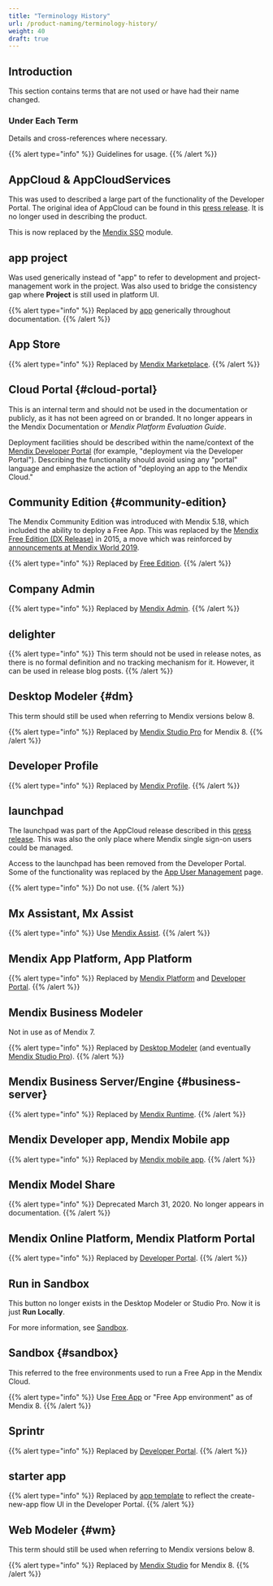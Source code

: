 ```yaml
---
title: "Terminology History"
url: /product-naming/terminology-history/
weight: 40
draft: true
---
```


## Introduction

This section contains terms that are not used or have had their name changed.

### Under Each Term

Details and cross-references where necessary.

{{% alert type="info" %}}
Guidelines for usage.
{{% /alert %}}

## AppCloud & AppCloudServices

This was used to described a large part of the functionality of the Developer Portal. The original idea of AppCloud can be found in this [press release](https://www.mendix.com/press/new-mendix-appcloud/). It is no longer used in describing the product.

This is now replaced by the [Mendix SSO](/appstore/modules/mendix-sso) module.

## app project

Was used generically instead of "app" to refer to development and project-management work in the project. Was also used to bridge the consistency gap where **Project** is still used in platform UI.

{{% alert type="info" %}}
Replaced by [app](other-terms#app) generically throughout documentation.
{{% /alert %}}

## App Store

{{% alert type="info" %}}
Replaced by [Mendix Marketplace](main-product-names#marketplace).
{{% /alert %}}

## Cloud Portal {#cloud-portal}

This is an internal term and should not be used in the documentation or publicly, as it has not been agreed on or branded. It no longer appears in the Mendix Documentation or *Mendix Platform Evaluation Guide*.

Deployment facilities should be described within the name/context of the [Mendix Developer Portal](main-product-names#devportal) (for example, "deployment via the Developer Portal"). Describing the functionality should avoid using any "portal" language and emphasize the action of "deploying an app to the Mendix Cloud."

## Community Edition {#community-edition}

The Mendix Community Edition was introduced with Mendix 5.18, which included the ability to deploy a Free App. This was replaced by the [Mendix Free Edition (DX Release)](https://www.mendix.com/blog/powering-continuous-innovation-with-the-mendix-free-edition/) in 2015, a move which was reinforced by [announcements at Mendix World 2019](https://www.mendix.com/blog/a-3-step-leap-into-your-digital-future-highlights-from-mendix-world/).

{{% alert type="info" %}}
Replaced by [Free Edition](other-terms#free-edition).
{{% /alert %}}

## Company Admin

{{% alert type="info" %}}
Replaced by [Mendix Admin](other-terms#mendix-admin).
{{% /alert %}}

## delighter

{{% alert type="info" %}}
This term should not be used in release notes, as there is no formal definition and no tracking mechanism for it. However, it can be used in release blog posts.
{{% /alert %}}

## Desktop Modeler {#dm}

This term should still be used when referring to Mendix versions below 8.

{{% alert type="info" %}}
Replaced by [Mendix Studio Pro](main-product-names#pro) for Mendix 8.
{{% /alert %}}

## Developer Profile

{{% alert type="info" %}}
Replaced by [Mendix Profile](other-terms#profile).
{{% /alert %}}

## launchpad

The launchpad was part of the AppCloud release described in this [press release](https://www.mendix.com/press/new-mendix-appcloud/). This was also the only place where Mendix single sign-on users could be managed.

Access to the launchpad has been removed from the Developer Portal. Some of the functionality was replaced by the [App User Management](/developerportal/collaborate/general-settings#managing-app-users) page.

{{% alert type="info" %}}
Do not use.
{{% /alert %}}

## Mx Assistant, Mx Assist

{{% alert type="info" %}}
Use [Mendix Assist](other-terms#mendix-assist).
{{% /alert %}}

## Mendix App Platform, App Platform

{{% alert type="info" %}}
Replaced by [Mendix Platform](main-product-names#platform) and [Developer Portal](main-product-names#devportal).
{{% /alert %}}

## Mendix Business Modeler 

Not in use as of Mendix 7. 

{{% alert type="info" %}}
Replaced by [Desktop Modeler](#dm) (and eventually [Mendix Studio Pro](main-product-names#pro)).
{{% /alert %}}

## Mendix Business Server/Engine {#business-server}

{{% alert type="info" %}}
Replaced by [Mendix Runtime](other-terms#runtime).
{{% /alert %}}

## Mendix Developer app, Mendix Mobile app

{{% alert type="info" %}}
Replaced by [Mendix mobile app](other-terms#mendix-mobile-app).
{{% /alert %}}

## Mendix Model Share

{{% alert type="info" %}}
Deprecated March 31, 2020. No longer appears in documentation.
{{% /alert %}}

## Mendix Online Platform, Mendix Platform Portal

{{% alert type="info" %}}
Replaced by [Developer Portal](main-product-names#devportal).
{{% /alert %}}

## Run in Sandbox

This button no longer exists in the Desktop Modeler or Studio Pro. Now it is just **Run Locally**.

For more information, see [Sandbox](#sandbox).

## Sandbox {#sandbox}

This referred to the free environments used to run a Free App in the Mendix Cloud.

{{% alert type="info" %}}
Use [Free App](other-terms#free-app) or "Free App environment" as of Mendix 8.
{{% /alert %}}

## Sprintr

{{% alert type="info" %}}
Replaced by [Developer Portal](main-product-names#devportal).
{{% /alert %}}

## starter app

{{% alert type="info" %}}
Replaced by [app template](other-terms#app-template) to reflect the create-new-app flow UI in the Developer Portal.
{{% /alert %}}

## Web Modeler {#wm}

This term should still be used when referring to Mendix versions below 8.

{{% alert type="info" %}}
Replaced by [Mendix Studio](main-product-names#studio) for Mendix 8.
{{% /alert %}}
